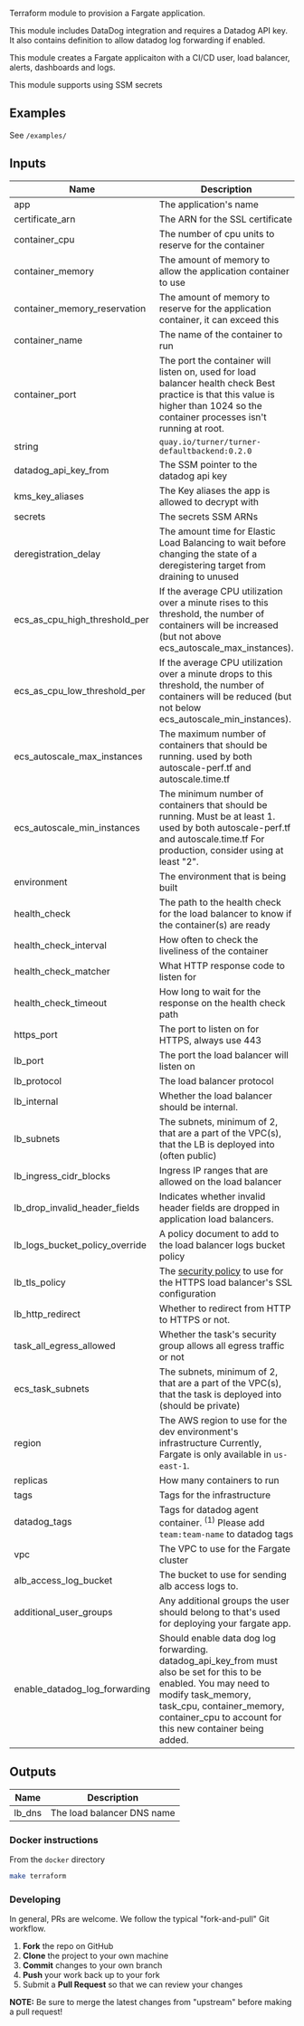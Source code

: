 Terraform module to provision a Fargate application.

This module includes DataDog integration and requires a Datadog API key. It also contains definition to allow datadog log forwarding if enabled.

This module creates a Fargate applicaiton with a CI/CD user, load balancer, alerts, dashboards and logs.

This module supports using SSM secrets

## Examples

See `/examples/`

## Inputs

| Name | Description | Type | Default | Required |
|------|-------------|:----:|:-----:|:-----:|
| app | The application's name | string | - | yes |
| certificate_arn | The ARN for the SSL certificate | string | - | yes |
| container_cpu | The number of cpu units to reserve for the container | number | 246 | no |
| container_memory | The amount of memory to allow the application container to use | number | 256 | no |
| container_memory_reservation | The amount of memory to reserve for the application container, it can exceed this | number | 128 | no |
| container_name | The name of the container to run | string | `app` | no |
| container_port | The port the container will listen on, used for load balancer health check Best practice is that this value is higher than 1024 so the container processes isn't running at root. | string | - | yes |
string | `quay.io/turner/turner-defaultbackend:0.2.0` | no |
| datadog_api_key_from | The SSM pointer to the datadog api key | string | - | no |
| kms_key_aliases | The Key aliases the app is allowed to decrypt with | list(string) | "alias/aws/ssm" | no |
| secrets | The secrets SSM ARNs | list(name,valueFrom) | - | no |
| deregistration_delay | The amount time for Elastic Load Balancing to wait before changing the state of a deregistering target from draining to unused | string | `30` | no |
| ecs_as_cpu_high_threshold_per | If the average CPU utilization over a minute rises to this threshold, the number of containers will be increased (but not above ecs_autoscale_max_instances). | string | `80` | no |
| ecs_as_cpu_low_threshold_per | If the average CPU utilization over a minute drops to this threshold, the number of containers will be reduced (but not below ecs_autoscale_min_instances). | string | `20` | no |
| ecs_autoscale_max_instances | The maximum number of containers that should be running. used by both autoscale-perf.tf and autoscale.time.tf | string | `8` | no |
| ecs_autoscale_min_instances | The minimum number of containers that should be running. Must be at least 1. used by both autoscale-perf.tf and autoscale.time.tf For production, consider using at least "2". | string | `1` | no |
| environment | The environment that is being built | string | - | yes |
| health_check | The path to the health check for the load balancer to know if the container(s) are ready | string | - | yes |
| health_check_interval | How often to check the liveliness of the container | string | `30` | no |
| health_check_matcher | What HTTP response code to listen for | string | `200` | no |
| health_check_timeout | How long to wait for the response on the health check path | string | `10` | no |
| https_port | The port to listen on for HTTPS, always use 443 | string | `443` | no |
| lb_port | The port the load balancer will listen on | string | `80` | no |
| lb_protocol | The load balancer protocol | string | `HTTP` | no |
| lb_internal | Whether the load balancer should be internal. | boolean | `false` | no |
| lb_subnets | The subnets, minimum of 2, that are a part of the VPC(s), that the LB is deployed into (often public) | string | - | yes |
| lb_ingress_cidr_blocks | Ingress IP ranges that are allowed on the load balancer | string list | `["0.0.0.0/0"]` | no |
| lb_drop_invalid_header_fields | Indicates whether invalid header fields are dropped in application load balancers. | boolean | false | no |
| lb_logs_bucket_policy_override | A policy document to add to the load balancer logs bucket policy | string | `""` | no |
| lb_tls_policy | The [security policy](https://docs.aws.amazon.com/elasticloadbalancing/latest/application/create-https-listener.html#describe-ssl-policies) to use for the HTTPS load balancer's SSL configuration | string | `"ELBSecurityPolicy-2016-08"` | no |
| lb_http_redirect | Whether to redirect from HTTP to HTTPS or not. | boolean | `true` | no |
| task_all_egress_allowed | Whether the task's security group allows all egress traffic or not | bool | true | no | 
| ecs_task_subnets | The subnets, minimum of 2, that are a part of the VPC(s), that the task is deployed into (should be private) | string | - | yes |
| region | The AWS region to use for the dev environment's infrastructure Currently, Fargate is only available in `us-east-1`. | string | `us-east-1` | no |
| replicas | How many containers to run | string | `1` | no |
| tags | Tags for the infrastructure | map | - | yes |
| datadog_tags | Tags for datadog agent container. <sup>(1)</sup> Please add `team:team-name` to datadog tags | string | - | yes<sup>(1)</sup> |
| vpc | The VPC to use for the Fargate cluster | string | - | yes |
| alb_access_log_bucket | The bucket to use for sending alb access logs to. | string | - | no |
| additional_user_groups | Any additional groups the user should belong to that's used for deploying your fargate app. | list(string) | [] | no |
| enable_datadog_log_forwarding| Should enable data dog log forwarding. datadog_api_key_from must also be set for this to be enabled. You may need to modify task_memory, task_cpu, container_memory, container_cpu to account for this new container being added. | bool | false | no
## Outputs

| Name | Description |
|------|-------------|
| lb_dns | The load balancer DNS name |

### Docker instructions

From the `docker` directory

```sh
make terraform
```

### Developing

In general, PRs are welcome. We follow the typical "fork-and-pull" Git workflow.

 1. **Fork** the repo on GitHub
 2. **Clone** the project to your own machine
 3. **Commit** changes to your own branch
 4. **Push** your work back up to your fork
 5. Submit a **Pull Request** so that we can review your changes

**NOTE:** Be sure to merge the latest changes from "upstream" before making a pull request!
